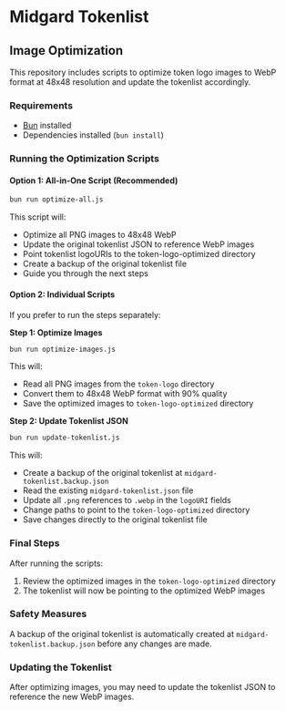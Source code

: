 # Midgard Tokenlist

## Image Optimization

This repository includes scripts to optimize token logo images to WebP format at 48x48 resolution and update the tokenlist accordingly.

### Requirements

- [Bun](https://bun.sh/) installed
- Dependencies installed (`bun install`)

### Running the Optimization Scripts

#### Option 1: All-in-One Script (Recommended)

```bash
bun run optimize-all.js
```

This script will:

- Optimize all PNG images to 48x48 WebP
- Update the original tokenlist JSON to reference WebP images
- Point tokenlist logoURIs to the token-logo-optimized directory
- Create a backup of the original tokenlist file
- Guide you through the next steps

#### Option 2: Individual Scripts

If you prefer to run the steps separately:

**Step 1: Optimize Images**

```bash
bun run optimize-images.js
```

This will:

- Read all PNG images from the `token-logo` directory
- Convert them to 48x48 WebP format with 90% quality
- Save the optimized images to `token-logo-optimized` directory

**Step 2: Update Tokenlist JSON**

```bash
bun run update-tokenlist.js
```

This will:

- Create a backup of the original tokenlist at `midgard-tokenlist.backup.json`
- Read the existing `midgard-tokenlist.json` file
- Update all `.png` references to `.webp` in the `logoURI` fields
- Change paths to point to the `token-logo-optimized` directory
- Save changes directly to the original tokenlist file

### Final Steps

After running the scripts:

1. Review the optimized images in the `token-logo-optimized` directory
2. The tokenlist will now be pointing to the optimized WebP images

### Safety Measures

A backup of the original tokenlist is automatically created at `midgard-tokenlist.backup.json` before any changes are made.

### Updating the Tokenlist

After optimizing images, you may need to update the tokenlist JSON to reference the new WebP images.
